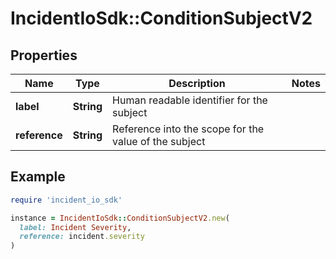 # IncidentIoSdk::ConditionSubjectV2

## Properties

| Name | Type | Description | Notes |
| ---- | ---- | ----------- | ----- |
| **label** | **String** | Human readable identifier for the subject |  |
| **reference** | **String** | Reference into the scope for the value of the subject |  |

## Example

```ruby
require 'incident_io_sdk'

instance = IncidentIoSdk::ConditionSubjectV2.new(
  label: Incident Severity,
  reference: incident.severity
)
```

